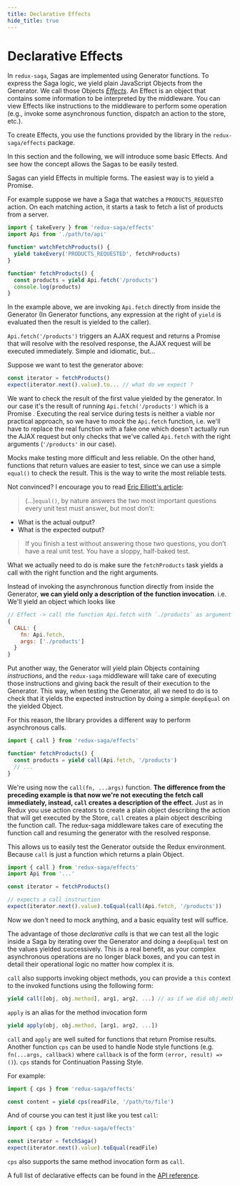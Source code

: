 ```yaml
---
title: Declarative Effects
hide_title: true
---
```


# Declarative Effects

In `redux-saga`, Sagas are implemented using Generator functions. To express the Saga logic, we yield plain JavaScript Objects from the Generator. We call those Objects [*Effects*](https://redux-saga.js.org/docs/api/#effect-creators). An Effect is an object that contains some information to be interpreted by the middleware. You can view Effects like instructions to the middleware to perform some operation (e.g., invoke some asynchronous function, dispatch an action to the store, etc.).

To create Effects, you use the functions provided by the library in the `redux-saga/effects` package.

In this section and the following, we will introduce some basic Effects. And see how the concept allows the Sagas to be easily tested.

Sagas can yield Effects in multiple forms. The easiest way is to yield a Promise.

For example suppose we have a Saga that watches a `PRODUCTS_REQUESTED` action. On each matching action, it starts a task to fetch a list of products from a server.

```javascript
import { takeEvery } from 'redux-saga/effects'
import Api from './path/to/api'

function* watchFetchProducts() {
  yield takeEvery('PRODUCTS_REQUESTED', fetchProducts)
}

function* fetchProducts() {
  const products = yield Api.fetch('/products')
  console.log(products)
}
```

In the example above, we are invoking `Api.fetch` directly from inside the Generator (In Generator functions, any expression at the right of `yield` is evaluated then the result is yielded to the caller).

`Api.fetch('/products')` triggers an AJAX request and returns a Promise that will resolve with the resolved response, the AJAX request will be executed immediately. Simple and idiomatic, but...

Suppose we want to test the generator above:

```javascript
const iterator = fetchProducts()
expect(iterator.next().value).to... // what do we expect ?
```

We want to check the result of the first value yielded by the generator. In our case it's the result of running `Api.fetch('/products')` which is a Promise . Executing the real service during tests is neither a viable nor practical approach, so we have to *mock* the `Api.fetch` function, i.e. we'll have to replace the real function with a fake one which doesn't actually run the AJAX request but only checks that we've called `Api.fetch` with the right arguments (`'/products'` in our case).

Mocks make testing more difficult and less reliable. On the other hand, functions that return values are easier to test, since we can use a simple `equal()` to check the result. This is the way to write the most reliable tests.

Not convinced? I encourage you to read [Eric Elliott's article](https://medium.com/javascript-scene/what-every-unit-test-needs-f6cd34d9836d#.4ttnnzpgc):

> (...)`equal()`, by nature answers the two most important questions every unit test must answer,
but most don’t:
- What is the actual output?
- What is the expected output?
>
> If you finish a test without answering those two questions, you don’t have a real unit test. You have a sloppy, half-baked test.

What we actually need to do is make sure the `fetchProducts` task yields a call with the right function and the right arguments.

Instead of invoking the asynchronous function directly from inside the Generator, **we can yield only a description of the function invocation**. i.e. We'll yield an object which looks like

```javascript
// Effect -> call the function Api.fetch with `./products` as argument
{
  CALL: {
    fn: Api.fetch,
    args: ['./products']
  }
}
```

Put another way, the Generator will yield plain Objects containing *instructions*, and the `redux-saga` middleware will take care of executing those instructions and giving back the result of their execution to the Generator. This way, when testing the Generator, all we need to do is to check that it yields the expected instruction by doing a simple `deepEqual` on the yielded Object.

For this reason, the library provides a different way to perform asynchronous calls.

```javascript
import { call } from 'redux-saga/effects'

function* fetchProducts() {
  const products = yield call(Api.fetch, '/products')
  // ...
}
```

We're using now the `call(fn, ...args)` function. **The difference from the preceding example is that now we're not executing the fetch call immediately, instead, `call` creates a description of the effect**. Just as in Redux you use action creators to create a plain object describing the action that will get executed by the Store, `call` creates a plain object describing the function call. The redux-saga middleware takes care of executing the function call and resuming the generator with the resolved response.

This allows us to easily test the Generator outside the Redux environment. Because `call` is just a function which returns a plain Object.

```javascript
import { call } from 'redux-saga/effects'
import Api from '...'

const iterator = fetchProducts()

// expects a call instruction
expect(iterator.next().value).toEqual(call(Api.fetch, '/products'))
```

Now we don't need to mock anything, and a basic equality test will suffice.

The advantage of those *declarative calls* is that we can test all the logic inside a Saga by iterating over the Generator and doing a `deepEqual` test on the values yielded successively. This is a real benefit, as your complex asynchronous operations are no longer black boxes, and you can test in detail their operational logic no matter how complex it is.

`call` also supports invoking object methods, you can provide a `this` context to the invoked functions using the following form:

```javascript
yield call([obj, obj.method], arg1, arg2, ...) // as if we did obj.method(arg1, arg2 ...)
```

`apply` is an alias for the method invocation form

```javascript
yield apply(obj, obj.method, [arg1, arg2, ...])
```

`call` and `apply` are well suited for functions that return Promise results. Another function `cps` can be used to handle Node style functions (e.g. `fn(...args, callback)` where `callback` is of the form `(error, result) => ()`). `cps` stands for Continuation Passing Style.

For example:

```javascript
import { cps } from 'redux-saga/effects'

const content = yield cps(readFile, '/path/to/file')
```

And of course you can test it just like you test `call`:

```javascript
import { cps } from 'redux-saga/effects'

const iterator = fetchSaga()
expect(iterator.next().value).toEqual(readFile)
```

`cps` also supports the same method invocation form as `call`.

A full list of declarative effects can be found in the [API reference](https://redux-saga.js.org/docs/api/#effect-creators).
